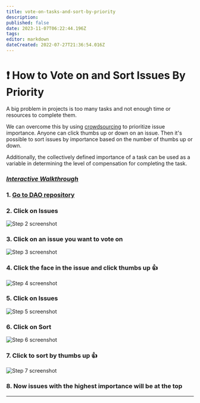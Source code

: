 ```yaml
---
title: vote-on-tasks-and-sort-by-priority
description: 
published: false
date: 2023-11-07T06:22:44.196Z
tags: 
editor: markdown
dateCreated: 2022-07-27T21:36:54.016Z
---
```


# ❗ How to Vote on and Sort Issues By Priority

A big problem in projects is too many tasks and not enough time or resources to complete them.

We can overcome this by using [crowdsourcing](https://en.wikipedia.org/wiki/Crowdsourcing) to prioritize issue importance. Anyone can click thumbs up or down on an issue. Then it's possible to sort issues by importance based on the number of thumbs up or down.

Additionally, the collectively defined importance of a task can be used as a variable in determining the level of compensation for completing the task.

### [_Interactive Walkthrough_](https://app.tango.us/app/workflow/5e2db119-1a9d-4620-b586-58354543345f)

### 1. [Go to DAO repository](https://github.com/cure-dao?type=source)

### 2. Click on Issues

![Step 2 screenshot](https://images.tango.us/public/screenshot\_fb109f97-86e6-4552-b7b7-76c2ec84ebd3?crop=focalpoint\&fit=crop\&fp-x=0.2227\&fp-y=0.1590\&fp-z=3.0119\&w=1200\&mark-w=0.2\&mark-pad=0\&mark64=aHR0cHM6Ly9pbWFnZXMudGFuZ28udXMvc3RhdGljL21hZGUtd2l0aC10YW5nby13YXRlcm1hcmsucG5n\&ar=1706%3A937)

### 3. Click on an issue you want to vote on

![Step 3 screenshot](https://images.tango.us/public/screenshot\_60a7ef00-9081-4a92-994b-4440a7e2813f?crop=focalpoint\&fit=crop\&fp-x=0.2494\&fp-y=0.3981\&fp-z=2.3281\&w=1200\&mark-w=0.2\&mark-pad=0\&mark64=aHR0cHM6Ly9pbWFnZXMudGFuZ28udXMvc3RhdGljL21hZGUtd2l0aC10YW5nby13YXRlcm1hcmsucG5n\&ar=1706%3A937)

### 4. Click the face in the issue and click thumbs up 👍

![Step 4 screenshot](https://images.tango.us/public/screenshot\_5692bef7-c095-4179-a65d-f07e2f80fffa?crop=focalpoint\&fit=crop\&fp-x=0.6166\&fp-y=0.3821\&fp-z=3.1538\&w=1200\&mark-w=0.2\&mark-pad=0\&mark64=aHR0cHM6Ly9pbWFnZXMudGFuZ28udXMvc3RhdGljL21hZGUtd2l0aC10YW5nby13YXRlcm1hcmsucG5n\&ar=1706%3A937)

### 5. Click on Issues

![Step 5 screenshot](https://images.tango.us/public/screenshot\_979a4516-775e-4fa2-9a92-d743011ad8b6?crop=focalpoint\&fit=crop\&fp-x=0.2227\&fp-y=0.1590\&fp-z=3.0119\&w=1200\&mark-w=0.2\&mark-pad=0\&mark64=aHR0cHM6Ly9pbWFnZXMudGFuZ28udXMvc3RhdGljL21hZGUtd2l0aC10YW5nby13YXRlcm1hcmsucG5n\&ar=1706%3A937)

### 6. Click on Sort

![Step 6 screenshot](https://images.tango.us/public/screenshot\_4742ef98-8f54-441d-89b0-00eefd61f8a8?crop=focalpoint\&fit=crop\&fp-x=0.8332\&fp-y=0.3463\&fp-z=3.1016\&w=1200\&mark-w=0.2\&mark-pad=0\&mark64=aHR0cHM6Ly9pbWFnZXMudGFuZ28udXMvc3RhdGljL21hZGUtd2l0aC10YW5nby13YXRlcm1hcmsucG5n\&ar=1706%3A937)

### 7. Click to sort by thumbs up 👍

![Step 7 screenshot](https://images.tango.us/public/screenshot\_ed1cd799-e984-4f79-991d-2327affdfc41?crop=focalpoint\&fit=crop\&fp-x=0.6902\&fp-y=0.6702\&fp-z=3.1969\&w=1200\&mark-w=0.2\&mark-pad=0\&mark64=aHR0cHM6Ly9pbWFnZXMudGFuZ28udXMvc3RhdGljL21hZGUtd2l0aC10YW5nby13YXRlcm1hcmsucG5n\&ar=1706%3A937)

### 8. Now issues with the highest importance will be at the top

***
